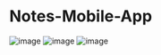 # Notes-Mobile-App
![image](https://user-images.githubusercontent.com/30668073/83429263-11140200-a434-11ea-9c13-d659b93c5070.png)
![image](https://user-images.githubusercontent.com/30668073/83429309-2721c280-a434-11ea-857f-1059d1591b8e.png)
![image](https://user-images.githubusercontent.com/30668073/83429348-386acf00-a434-11ea-95f4-dd39480dd0e8.png)

